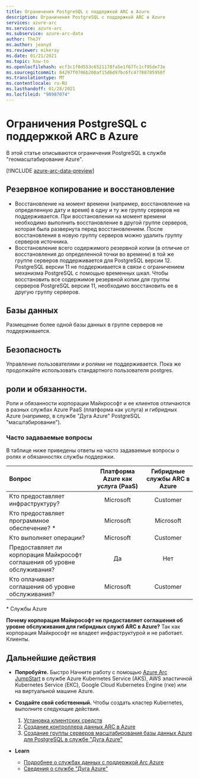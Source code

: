 ```yaml
---
title: Ограничения PostgreSQL с поддержкой ARC в Azure
description: Ограничения PostgreSQL с поддержкой ARC в Azure
services: azure-arc
ms.service: azure-arc
ms.subservice: azure-arc-data
author: TheJY
ms.author: jeanyd
ms.reviewer: mikeray
ms.date: 01/21/2021
ms.topic: how-to
ms.openlocfilehash: ecf3c1f0d553c6521178fa5e1f67fc1cf95de73e
ms.sourcegitcommit: 04297f0706b200af15d6d97bc6fc47788785950f
ms.translationtype: MT
ms.contentlocale: ru-RU
ms.lasthandoff: 01/28/2021
ms.locfileid: "98987074"
---
```

# <a name="limitations-of-azure-arc-enabled-postgresql-hyperscale"></a>Ограничения PostgreSQL с поддержкой ARC в Azure

В этой статье описываются ограничения PostgreSQL в службе "геомасштабирование Azure". 

[!INCLUDE [azure-arc-data-preview](../../../includes/azure-arc-data-preview.md)]

## <a name="backup-and-restore"></a>Резервное копирование и восстановление

- Восстановление на момент времени (например, восстановление на определенную дату и время) в одну и ту же группу серверов не поддерживается. При восстановлении на момент времени необходимо выполнить восстановление в другой группе серверов, которая была развернута перед восстановлением. После восстановления в новую группу серверов можно удалить группу серверов источника.
- Восстановление всего содержимого резервной копии (в отличие от восстановления до определенной точки во времени) в той же группе серверов поддерживается для PostgreSQL версии 12. PostgreSQL версии 11 не поддерживается в связи с ограничением механизма PostgreSQL с помощью временных шкал. Чтобы восстановить все содержимое резервной копии для группы серверов PostgreSQL версии 11, необходимо восстановить ее в другую группу серверов.


## <a name="databases"></a>Базы данных

Размещение более одной базы данных в группе серверов не поддерживается.


## <a name="security"></a>Безопасность

Управление пользователями и ролями не поддерживается. Пока же продолжайте использовать стандартного пользователя postgres.

## <a name="roles-and-responsibilities"></a>роли и обязанности.

Роли и обязанности корпорации Майкрософт и ее клиентов отличаются в разных службах Azure PaaS (платформа как услуга) и гибридных Azure (например, в службе "Дуга Azure" PostgreSQL "масштабирование"). 

### <a name="frequently-asked-questions"></a>Часто задаваемые вопросы

В таблице ниже приведены ответы на часто задаваемые вопросы о ролях и обязанностях службы поддержки.

| Вопрос                      | Платформа Azure как услуга (PaaS) | Гибридные службы ARC в Azure |
|:----------------------------------|:------------------------------------:|:---------------------------:|
| Кто предоставляет инфраструктуру?  | Microsoft                          | Customer                  |
| Кто предоставляет программное обеспечение? *       | Microsoft                          | Microsoft                 |
| Кто выполняет операции? | Microsoft                          | Customer                  |
| Предоставляет ли корпорация Майкрософт соглашения об уровне обслуживания?      | Да                                | Нет                        |
| Кто оплачивает соглашения об уровне обслуживания? | Microsoft                          | Customer                  |

\* Службы Azure

__Почему корпорация Майкрософт не предоставляет соглашения об уровне обслуживания для гибридных служб ARC в Azure?__ Так как корпорация Майкрософт не владеет инфраструктурой и не работает. Клиенты.

## <a name="next-steps"></a>Дальнейшие действия

- **Попробуйте.** Быстро Начните работу с помощью [Azure Arc JumpStart](https://github.com/microsoft/azure_arc#azure-arc-enabled-data-services) в службе Azure Kubernetes Service (AKS), AWS эластичной Kubernetes Service (ЕКС), Google Cloud Kubernetes Engine (гке) или на виртуальной машине Azure. 

- **Создайте свой собственный.** Чтобы создать кластер Kubernetes, выполните следующие действия. 
   1. [Установка клиентских средств](install-client-tools.md)
   2. [Создание контроллера данных ARC в Azure](create-data-controller.md)
   3. [Создание группы серверов масштабирования базы данных Azure для PostgreSQL в службе "Дуга Azure"](create-postgresql-hyperscale-server-group.md) 

- **Learn**
   - [Подробнее о службах данных с поддержкой Arc Azure](https://azure.microsoft.com/services/azure-arc/hybrid-data-services)
   - [Сведения о службе "Дуга Azure"](https://aka.ms/azurearc)
